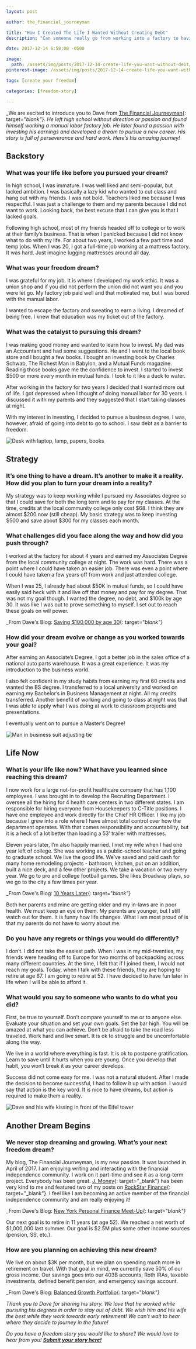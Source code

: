 ```yaml
---
layout: post

author: the_financial_journeyman

title: "How I Created The Life I Wanted Without Creating Debt"
description: "Can someone really go from working into a factory to having a master's degree without any debt? Absolutely - Dave did; check out his amazing story!"

date: 2017-12-14 6:58:00 -0500

image:
  path: /assets/img/posts/2017-12-14-create-life-you-want-without-debt/meet-dave.jpg
pinterest-image: /assets/img/posts/2017-12-14-create-life-you-want-without-debt/factory-to-freedom.png

tags: [create your freedom]

categories: [freedom-story]

---
```


_We are excited to introduce you to Dave from [The Financial Journeyman](http://thefinancialjourneyman.com/){: target="_blank"}. He left high school without direction or passion and found himself working a manual labor factory job. He later found a passion with investing his earnings and developed a dream to pursue a new career. His story is full of perseverance and hard work. Here’s his amazing journey!_

## Backstory

### What was your life like before you pursued your dream?

In high school, I was immature.  I was well liked and semi-popular, but lacked ambition.  I was basically a lazy kid who wanted to cut class and hang out with my friends.  I was not bold.  Teachers liked me because I was respectful.  I was just a challenge to them and my parents because I did not want to work.  Looking back, the best excuse that I can give you is that I lacked goals.

Following high school, most of my friends headed off to college or to work at their family’s business.  That is when I panicked because I did not know what to do with my life.  For about two years, I worked a few part time and temp jobs.  When I was 20, I got a full-time job working at a mattress factory.  It was hard.  Just imagine lugging mattresses around all day.   

### What was your freedom dream?

I was  grateful for my job.  It is where I developed my work ethic.  It was a union shop and if you did not perform the union did not want you and you were let go. My factory job paid well and that motivated me, but I was bored with the manual labor.

I wanted to escape the factory and sweating to earn a living.  I dreamed of being free.  I knew that education was my ticket out of the factory.  

### What was the catalyst to pursuing this dream?

I was making good money and wanted to learn how to invest. My dad was an Accountant and had some suggestions. He and I went to the local book store and I bought a few books.  I bought an investing book by Charles Schwab, The Richest Man in Babylon, and a Mutual Funds magazine.  Reading those books gave me the confidence to invest.  I started to invest $500 or more every month in mutual funds.  I took to it like a duck to water.

After working in the factory for two years I decided that I wanted more out of life.  I got depressed when I thought of doing manual labor for 30 years.  I discussed it with my parents and they suggested that I start taking classes at night.  

With my interest in investing, I decided to pursue a business degree. I was, however, afraid of going into debt to go to school. I saw debt as a barrier to freedom.

![Desk with laptop, lamp, papers, books]({{site.url}}/assets/img/posts/2017-12-14-create-life-you-want-without-debt/desk.jpg)

## Strategy

### It’s one thing to have a dream. It’s another to make it a reality. How did you plan to turn your dream into a reality?

My strategy was to keep working while I pursued my Associates degree so that I could save for both the long term and to pay for my classes. At the time, credits at the local community college only cost $68.  I think they are almost $200 now (still cheap).  My  basic strategy was to keep investing $500 and save about $300 for my classes each month.  

### What challenges did you face along the way and how did you push through?

I worked at the factory for about 4 years and earned my Associates Degree from the local community college at night. The work was hard.  There was a point where I could have taken an easier job.  There was even a point where I could have taken a few years off from work and just attended college.

When I was 25, I already had about $50K in mutual funds, so I could have easily said heck with it and live off that money and pay for my degree.  That was not my goal though.  I wanted the degree, no debt, and $100k by age 30.  It was like I was out to prove something to myself.  I set out to reach these goals on will power.

_From Dave's Blog: [Saving $100,000 by age 30](http://thefinancialjourneyman.com/saving-100000-by-age-30/){: target="_blank"}_

### How did your dream evolve or change as you worked towards your goal?

After earning an Associate’s Degree, I got a better job in the sales office of a national auto parts warehouse.  It was a great experience.  It was my introduction to the business world.

I also felt confident in my study habits from earning my first 60 credits and wanted the BS degree. I transferred to a local university and worked on earning my Bachelor’s in Business Management at night. All my credits transferred.  Another benefit of working and going to class at night was that I was able to apply what I was doing at work to classroom projects and presentations.

I eventually went on to pursue a Master’s Degree!

![Man in business suit adjusting tie]({{site.url}}/assets/img/posts/2017-12-14-create-life-you-want-without-debt/suit.jpg)



## Life Now

### What is your life like now? What have you learned since reaching this dream?

I now work for a large not-for-profit healthcare company that has 1,100 employees.  I was brought in to develop the Recruiting Department.  I oversee all the hiring for 4 health care centers in two different states.  I am responsible for hiring everyone from Housekeepers to C-Title positions.  I have one employee and work directly for the Chief HR Officer.  I like my job because I grew into a role where I have almost total control over how the department operates.  With that comes responsibility and accountability, but it is a heck of a lot better than loading a 53’ trailer with mattresses.

Eleven years later, I’m also happily married. I met my wife when I had one year left of college.  She was working as a public-school teacher and going to graduate school. We live the good life. We’ve saved and paid cash for many home remodeling projects - bathroom, kitchen, put on an addition, built a nice deck, and a few other projects. We take a vacation or two every year.  We go to pro and college football games.  She likes Broadway plays, so we go to the city a few times per year.  

_From Dave's Blog: [10 Years Later](http://thefinancialjourneyman.com/10-years-later/){: target="_blank"}_

Both her parents and mine are getting older and my in-laws are in poor health.  We must keep an eye on them.  My parents are younger, but I still watch out for them.  It is funny how life changes.  What I am most proud of is that my parents do not have to worry about me.   

### Do you have any regrets or things you would do differently?

I don’t.  I did not take the easiest path.  When I was in my mid-twenties, my friends were heading off to Europe for two months of backpacking across many different countries.  At the time, I felt that if I joined them, I would not reach my goals.  Today, when I talk with these friends, they are hoping to retire at age 67.  I am going to retire at 52.  I have decided to have fun later in life when I will be able to afford it.

### What would you say to someone who wants to do what you did?

First, be true to yourself.  Don’t compare yourself to me or to anyone else.  Evaluate your situation and set your own goals.  Set the bar high.  You will be amazed at what you can achieve.  Don’t be afraid to take the road less traveled.  Work hard and live smart.  It is ok to struggle and be uncomfortable along the way.  

We live in a world where everything is fast.  It is ok to postpone gratification.  Learn to save until it hurts when you are young.  Once you develop that habit, you won’t break it as your career develops.

Success did not come easy for me.  I was not a natural student.  After I made the decision to become successful, I had to follow it up with action.  I would say that action is the key word.  It is nice to have dreams, but action is required to make them a reality.    

![Dave and his wife kissing in front of the Eifel tower]({{site.url}}/assets/img/posts/2017-12-14-create-life-you-want-without-debt/dave-eifel.png)

## Another Dream Begins

### We never stop dreaming and growing. What’s your next freedom dream?

My blog, The Financial Journeyman,  is my new passion.  It was launched in April of 2017.  I am enjoying writing and interacting with the financial independence community.  I work on it part-time and see it as a long-term project.  Everybody has been great.  [J. Money](http://www.budgetsaresexy.com/){: target="_blank"} has been very kind to me and featured two of my posts on [RockStar Finance](http://rockstarfinance.com/){: target="_blank"}.  I feel like I am becoming an active member of the financial independence community and am really enjoying it!

_From Dave's Blog: [New York Personal Finance Meet-Up](http://thefinancialjourneyman.com/new-york-personal-finance-meet-up/){: target="_blank"}_

Our next goal is to retire in 11 years (at age 52).  We reached a net worth of $1,000,000 last summer.  Our goal is $2.5M plus some other income sources (pension, SS, etc.).

### How are you planning on achieving this new dream?

We live on about $3K per month, but we plan on spending much more in retirement on travel. With that goal in mind, we currently save 50% of our gross income. Our savings goes into our 403B accounts, Roth IRAs, taxable investments, defined benefit pension, and emergency savings account.

_From Dave's Blog: [Balanced Growth Portfolio](http://thefinancialjourneyman.com/balanced-growth-portfolio/){: target="_blank"}_

_Thank you to Dave for sharing his story. We love that he worked while pursuing his degrees in order to stay out of debt. We wish him and his wife the best while they work towards early retirement! We can’t wait to hear where they decide to journey in the future!_

_Do you have a freedom story you would like to share? We would love to hear from you!_ ___[Submit your story here!]({{site.url}}/freedom-stories/#share-your-story)___
